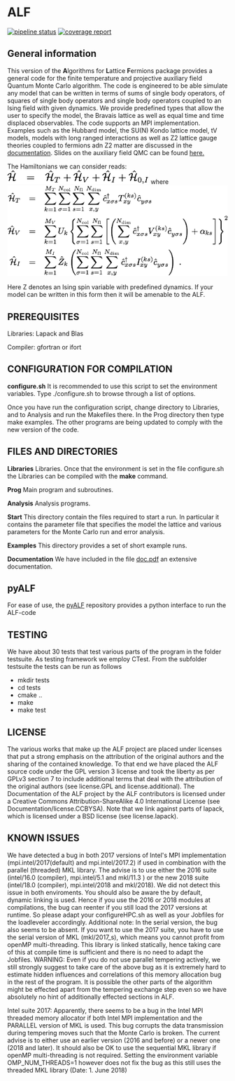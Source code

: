 # ALF #
[![pipeline status](https://git.physik.uni-wuerzburg.de/fassaad/General_QMCT_code/badges/master/pipeline.svg)](https://git.physik.uni-wuerzburg.de/fassaad/General_QMCT_code/commits/master)
[![coverage report](https://git.physik.uni-wuerzburg.de/fassaad/General_QMCT_code/badges/master/coverage.svg)](https://git.physik.uni-wuerzburg.de/fassaad/General_QMCT_code/commits/master)
## General information ##
This version of the **A**lgorithms for **L**attice **F**ermions package provides a general code for the finite temperature  and projective auxiliary field Quantum Monte Carlo algorithm.       The code  is engineered to  be able simulate any model that can be written in terms of  sums of single body operators, of squares of single body operators and single body operators coupled to an Ising field with  given dynamics. We  provide predefined types that allow  the user to specify the model, the  Bravais lattice  as well as equal time and time displaced observables.     The code supports an MPI implementation.   Examples such as the Hubbard model, the SU(N) Kondo lattice model, tV models,  models with long ranged interactions as well as Z2 lattice gauge theories coupled to fermions adn Z2 matter are discussed in the [documentation](https://git.physik.uni-wuerzburg.de/ALF/ALF/-/jobs/artifacts/master/raw/Documentation/doc.pdf?job=create_doc). Slides on the auxiliary field QMC can be found [here.](https://git.physik.uni-wuerzburg.de/ALF/ALF_Tutorial/-/blob/master/Presentations/ALF_2020_Assaad.pdf)

The Hamiltonians we can consider reads:
![The Hamiltonian0](Images/Hamiltonian0.png "The Hamiltonian")
where
![The Hamiltonian1](Images/Hamiltonian1.png "Parts explanation")

Here Z denotes an Ising spin variable with predefined dynamics. If your model can be written in this form then it will be amenable to the ALF. 

<!--## Doxygen ##

You can find here [Doxygen](https://pawn.physik.uni-wuerzburg.de/~assaad/Doxygen_Docu/ALF/html/index.html)  formated documentation. (Work in progress)  -->

## PREREQUISITES ##

Libraries: Lapack and Blas

Compiler: gfortran  or ifort 


## CONFIGURATION FOR COMPILATION ##
<!--**setenv.sh**   sets the default set of envorinment variables.  Do not change  this since this default set of  environment variables is required for the tests to run adequaltely.-->

**configure.sh**  It is recommended to use this script to set the environment variables. Type ./configure.sh to  browse through a list of options.

Once you have run the configuration script, change directory to Libraries, and to Analysis  and run the Makefiles there. In the Prog directory then type make examples.   The other programs are being updated to comply with the new version of the code.  

## FILES AND DIRECTORIES ##

**Libraries**    Libraries. Once that the environment is set in the file configure.sh  the Libraries can be compiled with the **make** command. 

**Prog**   Main program and subroutines.  

**Analysis** Analysis programs. 

**Start**   This directory contain the files required to start a run. In particular it contains the parameter file   that specifies the model the lattice and various   parameters for the Monte Carlo run and  error analysis. 

**Examples** This directory provides a set of short example runs.  

**Documentation**  We have included in the file  [doc.pdf](https://git.physik.uni-wuerzburg.de/ALF/ALF/-/jobs/artifacts/master/raw/Documentation/doc.pdf?job=create_doc) an extensive documentation.

## pyALF ##

For ease of use, the  [pyALF](https://git.physik.uni-wuerzburg.de/ALF/pyALF) repository  provides a python interface to run the ALF-code

## TESTING ##

We have about 30 tests that test various parts of the program in the folder testsuite.
As testing framework we employ CTest.
From the subfolder testsuite the tests can be run as follows
- mkdir tests
- cd tests
- cmake ..
- make
- make test


## LICENSE ##
The various works that make up the ALF project are placed under licenses that put a strong emphasis on the attribution of the original authors and the sharing of the contained knowledge.
To that end we have placed the ALF source code under the GPL version 3 license and took the liberty as per GPLv3 section 7 to include additional terms that deal with the attribution
of the original authors (see license.GPL and license.additional).
The Documentation of the ALF project by the ALF contributors is licensed under a Creative Commons Attribution-ShareAlike 4.0 International License (see Documentation/license.CCBYSA). Note that we link against parts of lapack, which is licensed under a BSD license (see license.lapack).

## KNOWN ISSUES ##

We have detected a bug in both 2017 versions of Intel's MPI implementation (mpi.intel/2017(default) 
and mpi.intel/2017.2) if used in combination with the parallel (threaded) MKL library. The advise is to 
use either the 2016 suite (intel/16.0 (compiler), mpi.intel/5.1 and mkl/11.3 ) or the new 2018 suite 
(intel/18.0 (compiler), mpi.intel/2018 and mkl/2018). We did not detect this issue in both enviroments. 
You should also be aware the by default, dynamic linking is used. Hence if you use the 2016 or 2018 modules 
at compilations, the bug can reenter if you still load the 2017 versions at runtime. So please adapt your
configureHPC.sh as well as your Jobfiles for the loadleveler accordingly.
Additional note: In the serial version, the bug also seems to be absent. 
If you want to use the 2017 suite, you have to use the serial version of MKL (mkl/2017_s), which means you 
cannot profit from openMP multi-threading. This library is linked statically, hence taking care of this at 
compile time is sufficient and there is no need to adapt the Jobfiles.
WARNING: Even if you do not use parallel tempering actively, we still strongly suggest to take care of 
the above bug as it is extremely hard to estimate hidden influences and correlations of this memory 
allocation bug in the rest of the program. It is possible the other parts of the algorithm might be 
effected apart from the tempering exchange step even so we have absolutely no hint of additionally 
effected sections in ALF.

Intel suite 2017: Apparently, there seems to be a bug in the Intel MPI threaded memory allocator if both Intel MPI 
implementation and the PARALLEL version of MKL is used. This bug corrupts the data transmission during tempering moves such 
that the Monte Carlo is broken. The current advise is to either use an earlier version (2016 and before) or a newer one
(2018 and later). It should also be OK to use the sequential MKL library if openMP multi-threading is not required. 
Setting the environment variable OMP_NUM_THREADS=1 however does not fix the bug as this still uses the threaded MKL 
library (Date: 1. June 2018)


    

